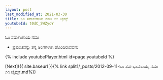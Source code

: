 ```yaml
---
layout: post
last_modified_at: 2021-03-30
title: ಓಂ ಸರ್ವಾಂಗಾಯ ನಮಃ ೧೧ ಟೈಮ್ಸ್
youtubeId: t0dC_SWZyoY
---
```

 
 
 ಓಂ ಸರ್ವಾಂಗಾಯ ನಮಃ  
 
 -  ಪ್ರಪಂಚವನ್ನು ತನ್ನ ಅಂಗಗಳಾಗಿ ಹೊಂದಿರುವವನು 
 
  
 
  
 
 
 
 
 
 


{% include youtubePlayer.html id=page.youtubeId %}
 
[Next]({{ site.baseurl }}{% link  split1/_posts/2012-09-11-ಓಂ ಸರ್ವಭಾವನಾಯೈ ನಮಃ ೧೧ ಟೈಮ್ಸ್.md%})
 
